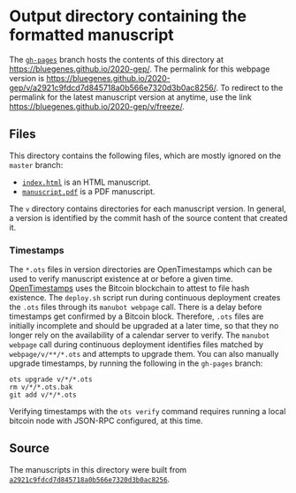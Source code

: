 # Output directory containing the formatted manuscript

The [`gh-pages`](https://github.com/bluegenes/2020-gep/tree/gh-pages) branch hosts the contents of this directory at <https://bluegenes.github.io/2020-gep/>.
The permalink for this webpage version is <https://bluegenes.github.io/2020-gep/v/a2921c9fdcd7d845718a0b566e7320d3b0ac8256/>.
To redirect to the permalink for the latest manuscript version at anytime, use the link <https://bluegenes.github.io/2020-gep/v/freeze/>.

## Files

This directory contains the following files, which are mostly ignored on the `master` branch:

+ [`index.html`](index.html) is an HTML manuscript.
+ [`manuscript.pdf`](manuscript.pdf) is a PDF manuscript.

The `v` directory contains directories for each manuscript version.
In general, a version is identified by the commit hash of the source content that created it.

### Timestamps

The `*.ots` files in version directories are OpenTimestamps which can be used to verify manuscript existence at or before a given time.
[OpenTimestamps](https://opentimestamps.org/) uses the Bitcoin blockchain to attest to file hash existence.
The `deploy.sh` script run during continuous deployment creates the `.ots` files through its `manubot webpage` call.
There is a delay before timestamps get confirmed by a Bitcoin block.
Therefore, `.ots` files are initially incomplete and should be upgraded at a later time, so that they no longer rely on the availability of a calendar server to verify.
The `manubot webpage` call during continuous deployment identifies files matched by `webpage/v/**/*.ots` and attempts to upgrade them.
You can also manually upgrade timestamps, by running the following in the `gh-pages` branch:

```shell
ots upgrade v/*/*.ots
rm v/*/*.ots.bak
git add v/*/*.ots
```

Verifying timestamps with the `ots verify` command requires running a local bitcoin node with JSON-RPC configured, at this time.

## Source

The manuscripts in this directory were built from
[`a2921c9fdcd7d845718a0b566e7320d3b0ac8256`](https://github.com/bluegenes/2020-gep/commit/a2921c9fdcd7d845718a0b566e7320d3b0ac8256).
